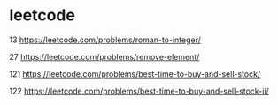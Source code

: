 # leetcode

13  https://leetcode.com/problems/roman-to-integer/

27  https://leetcode.com/problems/remove-element/

121 https://leetcode.com/problems/best-time-to-buy-and-sell-stock/

122 https://leetcode.com/problems/best-time-to-buy-and-sell-stock-ii/
